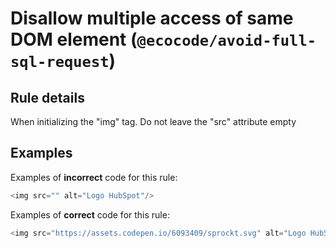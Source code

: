 # Disallow multiple access of same DOM element (`@ecocode/avoid-full-sql-request`)

## Rule details

When initializing the "img" tag. Do not leave the "src" attribute empty

## Examples

Examples of **incorrect** code for this rule:

```js
<img src="" alt="Logo HubSpot"/>
```

Examples of **correct** code for this rule:

```js
<img src="https://assets.codepen.io/6093409/sprockt.svg" alt="Logo HubSpot"/>
```